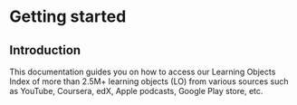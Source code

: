 # Getting started

## Introduction

This documentation guides you on how to access our Learning Objects Index of more than 2.5M+ learning objects (LO) from various sources such as YouTube, Coursera, edX, Apple podcasts, Google Play store, etc.

##
